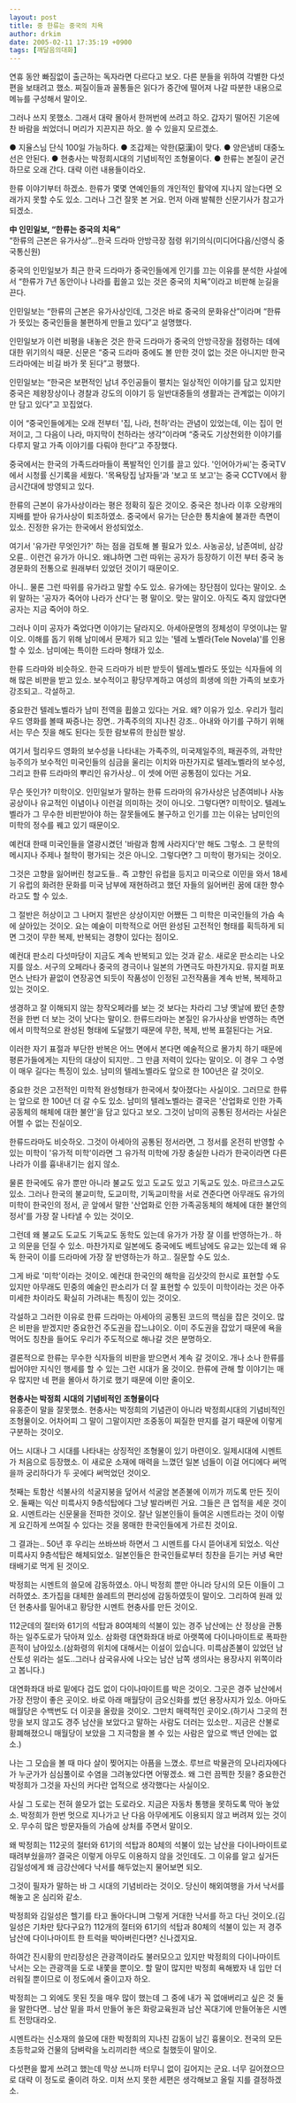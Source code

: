 ```yaml
---
layout: post
title: 중 한류는 중국의 치욕
author: drkim
date: 2005-02-11 17:35:19 +0900
tags: [깨달음의대화]
---
```

 연휴 동안 빠짐없이 출근하는 독자라면 다르다고 보오. 다른 분들을 위하여 각별한 다섯 편을 보태려고 했소. 찌질이들과 꼴통들은 읽다가 중간에 떨어져 나갈 따분한 내용으로 메뉴를 구성해서 말이오.    
  
그러나 쓰지 못했소. 그래서 대략 몰아서 한꺼번에 쓰려고 하오. 갑자기 떨어진 기온에 찬 바람을 쐬었더니 머리가 지끈지끈 하오. 쓸 수 있을지 모르겠소.    
  
● 지율스님 단식 100일 가능하다. ● 조갑제는 악한(惡漢)이 맞다. ● 양은냄비 대중노선은 안된다. ● 현충사는 박정희시대의 기념비적인 조형물이다. ● 한류는 본질이 굳건하므로 오래 간다. 대략 이런 내용들이라오.    
  
한류 이야기부터 하겠소. 한류가 몇몇 연예인들의 개인적인 활약에 지나지 않는다면 오래가지 못할 수도 있소. 그러나 그건 잘못 본 거요. 먼저 아래 발췌한 신문기사가 참고가 되겠소. 


  
   
  
**中 인민일보, “한류는 중국의 치욕”**  
“한류의 근본은 유가사상”…한국 드라마 안방극장 점령 위기의식(미디어다음/신영식 중국통신원) 
  
  
중국의 인민일보가 최근 한국 드라마가 중국인들에게 인기를 끄는 이유를 분석한 사설에서 “한류가 7년 동안이나 나라를 휩쓸고 있는 것은 중국의 치욕”이라고 비판해 눈길을 끈다.    
  
인민일보는 “한류의 근본은 유가사상인데, 그것은 바로 중국의 문화유산”이라며 “한류가 뜻있는 중국인들을 불편하게 만들고 있다”고 설명했다.    
  
인민일보가 이런 비평을 내놓은 것은 한국 드라마가 중국의 안방극장을 점령하는 데에 대한 위기의식 때문. 신문은 “중국 드라마 중에도 볼 만한 것이 없는 것은 아니지만 한국 드라마에는 비길 바가 못 된다”고 평했다.    
  
인민일보는 “한국은 보편적인 남녀 주인공들이 펼치는 일상적인 이야기를 담고 있지만 중국은 제왕장상이나 경찰과 강도의 이야기 등 일반대중들의 생활과는 관계없는 이야기만 담고 있다”고 꼬집었다.    
  
이어 “중국인들에게는 오래 전부터 '집, 나라, 천하'라는 관념이 있었는데, 이는 집이 먼저이고, 그 다음이 나라, 마지막이 천하라는 생각”이라며 “중국도 기상천외한 이야기를 다루지 말고 가족 이야기를 다뤄야 한다”고 주장했다.    
  
중국에서는 한국의 가족드라마들이 폭발적인 인기를 끌고 있다. '인어아가씨'는 중국TV에서 시청률 신기록을 세웠다. '목욕탕집 남자들'과 '보고 또 보고'는 중국 CCTV에서 황금시간대에 방영되고 있다. 


  
   
  
한류의 근본이 유가사상이라는 평은 정확히 짚은 것이오. 중국은 청나라 이후 오랑캐의 지배를 받아 유가사상이 퇴조하였소. 중국에서 유가는 단순한 통치술에 불과한 측면이 있소. 진정한 유가는 한국에서 완성되었소.    
  
여기서 '유가란 무엇인가?' 하는 점을 검토해 볼 필요가 있소. 사농공상, 남존여비, 삼강오륜.. 이런건 유가가 아니오. 왜냐하면 그런 따위는 공자가 등장하기 이전 부터 중국 농경문화의 전통으로 원래부터 있었던 것이기 때문이오.    
  
아니.. 물론 그런 따위를 유가라고 말할 수도 있소. 유가에는 장단점이 있다는 말이오. 소위 말하는 '공자가 죽어야 나라가 산다'는 평 말이오. 맞는 말이오. 아직도 죽지 않았다면 공자는 지금 죽어야 하오. 
  
  
그러나 이미 공자가 죽었다면 이야기는 달라지오. 아세아문명의 정체성이 무엇이냐는 말이오. 이해를 돕기 위해 남미에서 문제가 되고 있는 '텔레 노벨라(Tele Novela)'를 인용할 수 있소. 남미에는 특이한 드라마 형태가 있소.    
  
한류 드라마와 비슷하오. 한국 드라마가 비판 받듯이 텔레노벨라도 뜻있는 식자들에 의해 많은 비판을 받고 있소. 보수적이고 황당무계하고 여성의 희생에 의한 가족의 보호가 강조되고.. 각설하고.    
  
중요한건 텔레노벨라가 남미 전역을 휩쓸고 있다는 거요. 왜? 이유가 있소. 우리가 헐리우드 영화를 볼때 짜증나는 장면.. 가족주의의 지나친 강조.. 아내와 아기를 구하기 위해서는 무슨 짓을 해도 된다는 듯한 람보류의 한심한 발상.    
  
여기서 헐리우드 영화의 보수성을 나타내는 가족주의, 미국제일주의, 패권주의, 과학만능주의가 보수적인 미국인들의 심금을 울리는 이치와 마찬가지로 텔레노벨라의 보수성, 그리고 한류 드라마의 뿌리인 유가사상.. 이 셋에 어떤 공통점이 있다는 거요.    
  
무슨 뜻인가? 미학이오. 인민일보가 말하는 한류 드라마의 유가사상은 남존여비나 사농공상이나 유교적인 이념이나 이런걸 의미하는 것이 아니오. 그렇다면? 미학이오. 텔레노벨라가 그 무수한 비판받아야 하는 잘못들에도 불구하고 인기를 끄는 이유는 남미인의 미학의 정수를 꿰고 있기 때문이오.    
  
예컨대 한때 미국인들을 열광시켰던 '바람과 함께 사라지다'만 해도 그렇소. 그 문학의 메시지나 주제나 철학이 평가되는 것은 아니오. 그렇다면? 그 미학이 평가되는 것이오.    
  
그것은 고향을 잃어버린 청교도들.. 즉 고향인 유럽을 등지고 미국으로 이민을 와서 18세기 유럽의 화려한 문화를 미국 남부에 재현하려고 했던 자들의 잃어버린 꿈에 대한 향수라고도 할 수 있소.    
  
그 절반은 허상이고 그 나머지 절반은 상상이지만 어쨌든 그 미학은 미국인들의 가슴 속에 살아있는 것이오. 요는 예술이 미학적으로 어떤 완성된 고전적인 형태를 획득하게 되면 그것이 무한 복제, 반복되는 경향이 있다는 점이오.    
  
예컨대 판소리 다섯마당이 지금도 계속 반복되고 있는 것과 같소. 새로운 판소리는 나오지를 않소. 서구의 오페라나 중국의 경극이나 일본의 가면극도 마찬가지요. 뮤지컬 퍼포먼스 난타가 끝없이 연장공연 되듯이 작품성이 인정된 고전작품을 계속 반복, 복제하고 있는 것이오.    
  
생경하고 잘 이해되지 않는 창작오페라를 보는 것 보다는 차라리 그냥 옛날에 봤던 춘향전을 한번 더 보는 것이 낫다는 말이오. 한류드라마는 본질인 유가사상을 반영하는 측면에서 미학적으로 완성된 형태에 도달했기 때문에 무한, 복제, 반복 표절된다는 거요.    
  
이러한 자기 표절과 부단한 반복은 어느 면에서 본다면 예술적으로 몰가치 하기 때문에 평론가들에게는 지탄의 대상이 되지만.. 그 만큼 저력이 있다는 말이오. 이 경우 그 수명이 매우 길다는 특징이 있소. 남미의 텔레노벨라도 앞으로 한 100년은 갈 것이오.    
  
중요한 것은 고전적인 미학적 완성형태가 한국에서 찾아졌다는 사실이오. 그러므로 한류는 앞으로 한 100년 더 갈 수도 있소. 남미의 텔레노벨라는 결국은 '산업화로 인한 가족공동체의 해체에 대한 불안'을 담고 있다고 보오. 그것이 남미의 공통된 정서라는 사실은 어쩔 수 없는 진실이오.    
  
한류드라마도 비슷하오. 그것이 아세아의 공통된 정서라면, 그 정서를 온전히 반영할 수 있는 미학이 '유가적 미학'이라면 그 유가적 미학에 가장 충실한 나라가 한국이라면 다른 나라가 이를 흉내내기는 쉽지 않소.    
  
물론 한국에도 유가 뿐만 아니라 불교도 있고 도교도 있고 기독교도 있소. 마르크스교도 있소. 그러나 한국의 불교미학, 도교미학, 기독교미학을 서로 견준다면 아무래도 유가의 미학이 한국인의 정서, 곧 앞에서 말한 '산업화로 인한 가족공동체의 해체에 대한 불안의 정서'를 가장 잘 나타낼 수 있는 것이오.    
  
그런데 왜 불교도 도교도 기독교도 동학도 있는데 유가가 가장 잘 이를 반영하는가.. 하고 의문을 던질 수 있소. 마찬가지로 일본에도 중국에도 베트남에도 유교는 있는데 왜 유독 한국이 이를 드라마에 가장 잘 반영하는가 하고.. 질문할 수도 있소.    
  
그게 바로 '미학'이라는 것이오. 예컨대 한국인의 해학을 김삿갓의 한시로 표현할 수도 있지만 아무래도 민중의 예술인 판소리가 더 잘 표현할 수 있듯이 미학이라는 것은 아주 미세한 차이라도 확실히 가려내는 특징이 있는 것이오.    
  
각설하고 그러한 이유로 한류 드라마는 아세아의 공통된 코드의 핵심을 잡은 것이오. 많은 비판을 받겠지만 중요한건 주도권을 잡느냐이오. 이미 주도권을 잡았기 때문에 욕을 먹어도 칭찬을 들어도 우리가 주도적으로 해나갈 것은 분명하오.    
  
결론적으로 한류는 무수한 식자들의 비판을 받으면서 계속 갈 것이오. 개나 소나 한류를 씹어야만 지식인 행세를 할 수 있는 그런 시대가 올 것이오. 한류에 관해 할 이야기는 매우 많지만 네 편을 몰아서 하기로 했기 때문에 이만 줄이오.    



  
   
   
  
**현충사는 박정희 시대의 기념비적인 조형물이다**  
유홍준이 말을 잘못했소. 현충사는 박정희의 기념관이 아니라 박정희시대의 기념비적인 조형물이오. 어차어피 그 말이 그말이지만 조중동이 찌질한 딴지를 걸기 때문에 이렇게 구분하는 것이오.    
  
어느 시대나 그 시대를 나타내는 상징적인 조형물이 있기 마련이오. 일제시대에 시멘트가 처음으로 등장했소. 이 새로운 소재에 매력을 느꼈던 일본 넘들이 이걸 어디에다 써먹을까 궁리하다가 두 곳에다 써먹었던 것이오.    
  
첫째는 토함산 석불사의 석굴지붕을 덮어서 석굴암 본존불에 이끼가 끼도록 만든 짓이오. 둘째는 익산 미륵사지 9층석탑에다 그냥 발라버린 거요. 그들은 큰 업적을 세운 것이요. 시멘트라는 신문물을 전파한 것이오. 잘난 일본인들이 들여온 시멘트라는 것이 이렇게 요긴하게 쓰여질 수 있다는 것을 몽매한 한국인들에게 가르친 것이요.    
  
그 결과는.. 50년 후 우리는 쓰바쓰바 하면서 그 시멘트를 다시 뜯어내게 되었소. 익산 미륵사지 9층석탑은 해체되었소. 일본인들은 한국인들로부터 칭찬을 듣기는 커녕 욕만 태배기로 먹게 된 것이오.    
  
박정희는 시멘트의 쓸모에 감동하였소. 아니 박정희 뿐만 아니라 당시의 모든 이들이 그러하였소. 초가집을 대체한 쓸레트의 편리성에 감동하였듯이 말이오. 그리하여 원래 있던 현충사를 밀어내고 황당한 시멘트 현충사를 만든 것이오.    
  
112군데의 절터와 61기의 석탑과 80여체의 석불이 있는 경주 남산에는 산 정상을 관통하는 일주도로가 닦아져 있소. 삼화령 대연화좌대 바로 아랫쪽에 다이나마이트로 폭파한 흔적이 남아있소.(삼화령의 위치에 대해서는 이설이 있습니다. 미륵삼존불이 있었던 남산토성 위라는 설도..그러나 삼국유사에 나오는 남산 남쪽 생의사는 용장사지 위쪽이라고 봅니다.)    
  
대연화좌대 바로 밑에다 겁도 없이 다이나마이트를 박은 것이오. 그곳은 경주 남산에서 가장 전망이 좋은 곳이오. 바로 아래 매월당이 금오신화를 썼던 용장사지가 있소. 아마도 매월당은 수백번도 더 이곳을 올랐을 것이오. 그만치 매력적인 곳이오.(하기사 그곳의 전망을 보지 않고도 경주 남산을 보았다고 말하는 사람도 더러는 있소만.. 지금은 산불로 황폐해졌으니 매월당이 보았을 그 지극함을 볼 수 있는 사람은 앞으로 백년 안에는 없소.)    
  
나는 그 모습을 볼 때 마다 살이 찢어지는 아픔을 느꼈소. 루브르 박물관의 모나리자에다가 누군가가 심심풀이로 수염을 그려놓았다면 어떻겠소. 왜 그런 끔찍한 짓을? 중요한건 박정희가 그것을 자신의 커다란 업적으로 생각했다는 사실이오.    
  
사실 그 도로는 전혀 쓸모가 없는 도로라오. 지금은 자동차 통행을 못하도록 막아 놓았소. 박정희가 한번 멋으로 지나가고 난 다음 아무에게도 이용되지 않고 버려져 있는 것이오. 무수히 많은 방문자들의 가슴에 상처를 주면서 말이오.    
  
왜 박정희는 112곳의 절터와 61기의 석탑과 80체의 석불이 있는 남산을 다이나마이트로 때려부쉈을까? 결국은 이렇게 아무도 이용하지 않을 것인데도. 그 이유를 알고 싶거든 김일성에게 왜 금강산에다 낙서를 해두었는지 물어보면 되오.    
  
그것이 필자가 말하는 바 그 시대의 기념비라는 것이오. 당신이 해외여행을 가서 낙서를 해놓고 온 심리와 같소.    
  
박정희와 김일성은 헬기를 타고 돌아다니며 그렇게 거대한 낙서를 하고 다닌 것이오.(김일성은 기차만 탔다구요?) 112개의 절터와 61기의 석탑과 80체의 석불이 있는 저 경주남산에 다이나마이트 한 트럭을 박아버린다면? 신나겠지요.    
  
하여간 진시황의 만리장성은 관광객이라도 불러모으고 있지만 박정희의 다이나마이트 낙서는 오는 관광객을 도로 내쫓을 뿐이오. 할 말이 많지만 박정희 욕해봤자 내 입만 더러워질 뿐이므로 이 정도에서 줄이고자 하오. 
  
  
박정희는 그 외에도 못된 짓을 매우 많이 했는데 그 중에 내가 꼭 없애버리고 싶은 것 둘을 말한다면.. 남산 밑을 파서 만들어 놓은 화랑교육원과 남산 꼭대기에 만들어놓은 시멘트 전망대라오.    
  
시멘트라는 신소재의 쓸모에 대한 박정희의 지나친 감동이 남긴 흉물이오. 전국의 모든 초등학교와 건물의 담벼락을 노리끼리한 색으로 칠했듯이 말이오.    
  
다섯편을 짧게 쓰려고 했는데 막상 쓰니까 터무니 없이 길어지는 군요. 너무 길어졌으므로 대략 이 정도로 줄이려 하오. 미처 쓰지 못한 세편은 생각해보고 올릴 지를 결정하겠소.